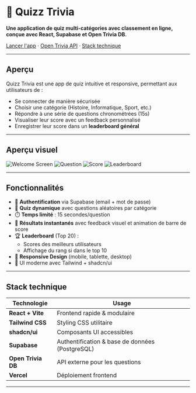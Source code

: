 # 🧠 Quizz Trivia

**Une application de quiz multi-catégories avec classement en ligne, conçue avec React, Supabase et Open Trivia DB.**

[Lancer l'app](https://quizz-trivia-api.vercel.app) · [Open Trivia API](https://opentdb.com/) · [Stack technique](#-stack-technique)

---

## Aperçu

Quizz Trivia est une app de quiz intuitive et responsive, permettant aux utilisateurs de :

- Se connecter de manière sécurisée
- Choisir une catégorie (Histoire, Informatique, Sport, etc.)
- Répondre à une série de questions chronométrées (15s)
- Visualiser leur score avec un feedback personnalisé
- Enregistrer leur score dans un **leaderboard général**

---

## Aperçu visuel

![Welcome Screen](./public/screenshot-welcome.png)
![Question](./public/screenshot-question.png)
![Score](./public/screenshot-score.png)
![Leaderboard](./public/screenshot-leaderboard.png)

---

## Fonctionnalités

- 🔐 **Authentification** via Supabase (email + mot de passe)
- 🧠 **Quiz dynamique** avec questions aléatoires par catégorie
- ⏱️ **Temps limité** : 15 secondes/question
- 🎯 **Résultats instantanés** avec feedback visuel et animation de barre de score
- 🏆 **Leaderboard** (Top 20) :
  - Scores des meilleurs utilisateurs
  - Affichage du rang si dans le top 10
- 📱 **Responsive Design** (mobile, tablette, desktop)
- 🍭 UI moderne avec Tailwind + shadcn/ui

---

##  Stack technique

| Technologie      | Usage                          |
|------------------|--------------------------------|
| **React + Vite** | Frontend rapide & modulaire    |
| **Tailwind CSS** | Styling CSS utilitaire         |
| **shadcn/ui**    | Composants UI accessibles      |
| **Supabase**     | Authentification & base de données (PostgreSQL) |
| **Open Trivia DB** | API externe pour les questions |
| **Vercel**       | Déploiement frontend           |

---


